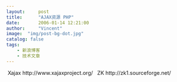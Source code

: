 ```yaml
---
layout:     post
title:      "AJAX资源 PHP"
date:       2006-01-14 12:21:00
author:     "Vincent"
image:  "img/post-bg-dot.jpg"
catalog: false
tags:
    - 新浪博客
    - 技术文章
---
```




<img>
Xajax
http://www.xajaxproject.org/
 
ZK
http://zk1.sourceforge.net/



